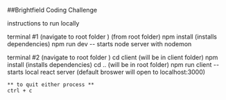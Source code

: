 ##Brightfield Coding Challenge

instructions to run locally 

terminal #1
    (navigate to root folder )
    (from root folder)
    npm install (installs dependencies)
    npm run dev -- starts node server with nodemon 

terminal #2 
    (navigate to root folder )
    cd client (will be in client folder) 
    npm install (installs dependencies)
    cd .. (will be in root folder)
    npm run client -- starts local react server
    (default broswer will open to localhost:3000)


    ** to quit either process **
    ctrl + c